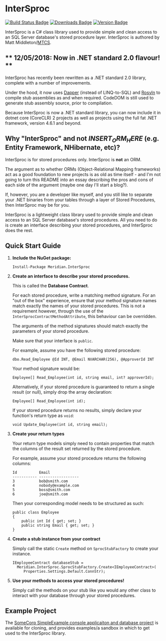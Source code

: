 # InterSproc
[![Build Status Badge](https://ci.appveyor.com/api/projects/status/2j8ua2qxnhowajhp?svg=true)](https://ci.appveyor.com/project/mmiddleton3301/intersproc) [![Downloads Badge](https://img.shields.io/nuget/dt/Meridian.InterSproc.svg)](https://www.nuget.org/packages/Meridian.InterSproc) [![Version Badge](https://img.shields.io/nuget/v/Meridian.InterSproc.svg)](https://www.nuget.org/packages/Meridian.InterSproc)

InterSproc is a C# class library used to provide simple and clean access to an SQL Server database's stored procedure layer. InterSproc is authored by Matt Middleton/[MTCS](http://www.mtcs.org.uk/).

## ** 12/05/2018: Now in .NET standard 2.0 flavour! ** ##
InterSproc has recently been rewritten as a .NET standard 2.0 library, complete with a number of improvements.

Under the hood, it now uses [Dapper](https://github.com/StackExchange/Dapper) (instead of LINQ-to-SQL) and [Rosyln](https://github.com/dotnet/roslyn) to compile stub assemblies as and when required. CodeDOM is still used to generate stub assembly source, prior to compilation.

Because InterSproc is now a .NET standard library, you can now include it in dotnet core (CoreCLR) 2 projects as well as projects using the full fat .NET framework, version 4.6.1 and beyond.

## Why "InterSproc" and not $INSERT_ORM_HERE$ (e.g. Entity Framework, NHibernate, etc)?
InterSproc is for stored procedures only. InterSproc is **not** an ORM.

The argument as to whether ORMs (Object-Relational Mapping frameworks) act as a good foundation to new projects is as old as time itself - and I'm not going to turn this README into an essay describing the pros and cons of each side of the argument (maybe one day I'll start a blog?).

If, however, you are a developer like myself, and you still like to separate your .NET binaries from your tables through a layer of Stored Procedures, then InterSproc may be for you.

InterSproc is a lightweight class library used to provide simple and clean access to an SQL Server database's stored procedures. All you need to do is create an interface describing your stored procedures, and InterSproc does the rest.

## Quick Start Guide
1. **Include the NuGet package:**
   
   `Install-Package Meridian.InterSproc `
   
   
2. **Create an interface to describe your stored procedures.**
   
   This is called the **Database Contract**.
   
   For each stored procedure, write a matching method signature. For an "out of the box" experience, ensure that your method signature names match exactly the names of your stored procedures. This is not a requirement however, through the use of the `InterSprocContractMethodAttribute`, this behaviour can be overridden.
   
   The arguments of the method signatures should match exactly the parameters of your stored procedure.
   
   Make sure that your interface is `public`.
   
   For example, assume you have the following stored procedure:
   
   `dbo.Read_Employee @Id INT, @Email NVARCHAR(256), @ApproverId INT`
   
   Your method signature would be:
   
   `Employee[] Read_Employee(int id, string email, int? approverId);`
   
   Alternatively, if your stored procedure is guaranteed to return a single result (or null), simply drop the array declaration:
   
   `Employee[] Read_Employee(int id);`
   
   If your stored procedure returns no results, simply declare your function's return type as `void`:
   
   `void Update_Employee(int id, string email);`
   
3. **Create your return types**
    
    Your return type models simply need to contain properties that match the columns of the result set returned by the stored procedure.
    
    For example, assume your stored procedure returns the following columns:
    
    ```
    Id          Email
    ----------- ------------------
    3           bob@smith.com
    4           nobody@example.com
    5           boss@smith.com
    6           joe@smith.com
    ```
    
    Then your corresponding model needs to be structured as such:
    
    ```
    public class Employee
    {
        public int Id { get; set; }
        public string Email { get; set; }
    }
    ```
    
    
4. **Create a stub instance from your contract**
   
   Simply call the static `Create` method on `SprocStubFactory` to create your instance.
   
   ```
   IEmployeeContract databaseStub =
     Meridian.InterSproc.SprocStubFactory.Create<IEmployeeContract>(
        Properties.Settings.Default.ConnStr);
   ```
   
   
5. **Use your methods to access your stored procedures!**

   Simply call the methods on your stub like you would any other class to interact with your database through your stored procedures.
   
   
## Example Project
The [SomeCorp SimpleExample console applicaiton and database project](https://github.com/mmiddleton3301/intersproc/tree/master/SomeCorp.SimpleExample) is available for cloning, and provides examples/a sandbox in which to get used to the InterSproc library.
